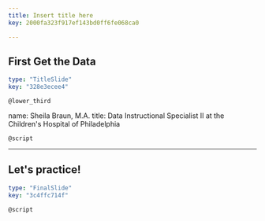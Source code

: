 ```yaml
---
title: Insert title here
key: 2000fa323f917ef143bd0ff6fe068ca0

---
```

## First Get the Data

```yaml
type: "TitleSlide"
key: "328e3ecee4"
```

`@lower_third`

name: Sheila Braun, M.A.
title: Data Instructional Specialist II at the Children's Hospital of Philadelphia


`@script`



---
## Let's practice!

```yaml
type: "FinalSlide"
key: "3c4ffc714f"
```

`@script`


